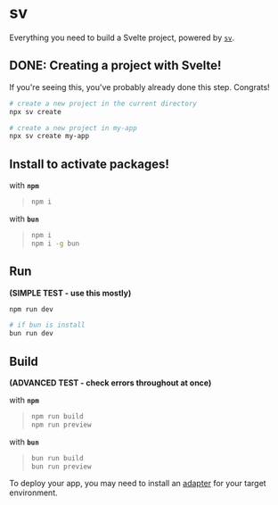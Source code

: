 # sv

Everything you need to build a Svelte project, powered by [`sv`](https://github.com/sveltejs/cli).

## DONE: Creating a project with Svelte!

If you're seeing this, you've probably already done this step. Congrats!

```bash
# create a new project in the current directory
npx sv create

# create a new project in my-app
npx sv create my-app
```

## Install to activate packages!


with **`npm`**
>```bash
>npm i

with **`bun`**
>```bash
>npm i
>npm i -g bun

## Run 
**(SIMPLE TEST - use this mostly)**

```bash
npm run dev

# if bun is install
bun run dev
```

## Build 
**(ADVANCED TEST - check errors throughout at once)**

with **`npm`**
>```bash
>npm run build
>npm run preview

with **`bun`**
>```bash
>bun run build
>bun run preview


To deploy your app, you may need to install an [adapter](https://svelte.dev/docs/kit/adapters) for your target environment.
